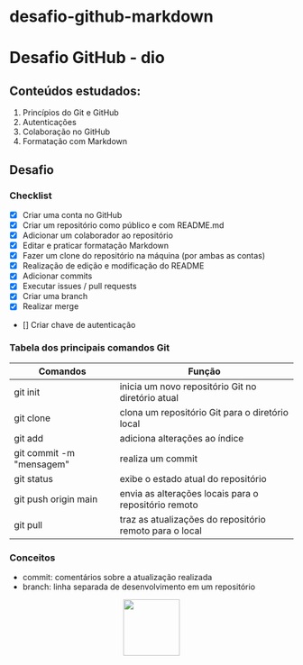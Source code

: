 # desafio-github-markdown

# Desafio GitHub - dio

## Conteúdos estudados:

1. Princípios do Git e GitHub
2. Autenticações
3. Colaboração no GitHub
4. Formatação com Markdown

## Desafio
### Checklist

- [X] Criar uma conta no GitHub 
- [X] Criar um repositório como público e com README.md 
- [X] Adicionar um colaborador ao repositório
- [X] Editar e praticar formatação Markdown
- [X] Fazer um clone do repositório na máquina (por ambas as contas)
- [X] Realização de edição e modificação do README
- [X] Adicionar commits
- [X] Executar issues / pull requests
- [X] Criar uma branch
- [X] Realizar merge
- [] Criar chave de autenticação

### Tabela dos principais comandos Git

|Comandos|Função|
|--------|------|
|git init|inicia um novo repositório Git no diretório atual|
|git clone|clona um repositório Git para o diretório local|
|git add|adiciona alterações ao índice|
|git commit -m "mensagem"|realiza um commit|
|git status|exibe o estado atual do repositório|
|git push origin main|envia as alterações locais para o repositório remoto|
|git pull|traz as atualizações do repositório remoto para o local|

### Conceitos

- commit: comentários sobre a atualização realizada
- branch: linha separada de desenvolvimento em um repositório

<p align="center"><img src="https://cdn.awsli.com.br/299/299243/arquivos/einstein%201.jpg" width="100px"></p>

